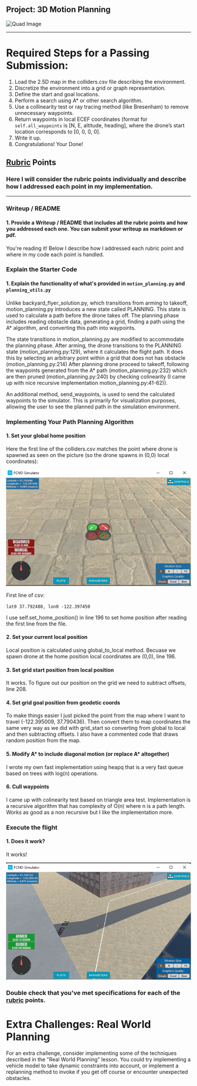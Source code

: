 ## Project: 3D Motion Planning
![Quad Image](./misc/enroute.png)

---


# Required Steps for a Passing Submission:
1. Load the 2.5D map in the colliders.csv file describing the environment.
2. Discretize the environment into a grid or graph representation.
3. Define the start and goal locations.
4. Perform a search using A* or other search algorithm.
5. Use a collinearity test or ray tracing method (like Bresenham) to remove unnecessary waypoints.
6. Return waypoints in local ECEF coordinates (format for `self.all_waypoints` is [N, E, altitude, heading], where the drone’s start location corresponds to [0, 0, 0, 0].
7. Write it up.
8. Congratulations!  Your Done!

## [Rubric](https://review.udacity.com/#!/rubrics/1534/view) Points
### Here I will consider the rubric points individually and describe how I addressed each point in my implementation.  

---
### Writeup / README

#### 1. Provide a Writeup / README that includes all the rubric points and how you addressed each one.  You can submit your writeup as markdown or pdf.  

You're reading it! Below I describe how I addressed each rubric point and where in my code each point is handled.

### Explain the Starter Code

#### 1. Explain the functionality of what's provided in `motion_planning.py` and `planning_utils.py`

Unlike backyard_flyer_solution.py, which transitions from arming to takeoff, motion_planning.py introduces a new state called PLANNING. This state is used to calculate a path before the drone takes off. The planning phase includes reading obstacle data, generating a grid, finding a path using the A* algorithm, and converting this path into waypoints.

The state transitions in motion_planning.py are modified to accommodate the planning phase. After arming, the drone transitions to the PLANNING state (motion_planning.py:129), where it calculates the flight path. It does this by selecting an arbitrary point within a grid that does not has obstacle (motion_planning.py:214) After planning drone proceed to takeoff, following the waypoints generated from the A* path (motion_planning.py:232) which are then pruned (motion_planning.py:240) by checking colinearity (I came up with nice recursive implementation motion_planning.py:41-62)).

An additional method, send_waypoints, is used to send the calculated waypoints to the simulator. This is primarily for visualization purposes, allowing the user to see the planned path in the simulation environment.

### Implementing Your Path Planning Algorithm

#### 1. Set your global home position
Here the first line of the colliders.csv matches the point where drone is spawned as seen on the picture (so the drone spawns in (0,0) local coordinates):

![Map of SF](./starter.png)

First line of csv:
```
lat0 37.792480, lon0 -122.397450
```

I use self.set_home_position() in line 196 to set home position after reading the first line from the file.

#### 2. Set your current local position
Local position is calculated using global_to_local method. Becuase we spawn drone at the home position local coordinates are (0,0), line 196.

#### 3. Set grid start position from local position
It works. To figure out our position on the grid we need to subtract offsets, line 208.

#### 4. Set grid goal position from geodetic coords
To make things easier I just picked the point from the map where I want to travel  (-122.395009, 37.790436). Then convert them to map coordinates the same very way as we did with grid_start so converting from global to local and then subtracting offsets.
I also have a commented code that draws random position from the map.

#### 5. Modify A* to include diagonal motion (or replace A* altogether)
I wrote my own fast implementation using heapq that is a very fast queue based on trees with log(n) operations.

#### 6. Cull waypoints 
I came up with colinearity test based on triangle area test. Implementation is a recursive algorithm that has complexity of O(n) where n is a path length. Works as good as a non recursive but I like the implementation more.

### Execute the flight
#### 1. Does it work?
It works!

![Map of SF](./flight.png)

### Double check that you've met specifications for each of the [rubric](https://review.udacity.com/#!/rubrics/1534/view) points.
  
# Extra Challenges: Real World Planning

For an extra challenge, consider implementing some of the techniques described in the "Real World Planning" lesson. You could try implementing a vehicle model to take dynamic constraints into account, or implement a replanning method to invoke if you get off course or encounter unexpected obstacles.


